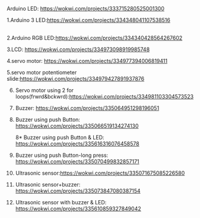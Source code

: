 Arduino LED: https://wokwi.com/projects/333715280525001300

 1.Arduino 3 LED:https://wokwi.com/projects/334348041107538516 <br><br>

 2.Arduino RGB LED:https://wokwi.com/projects/334340428564267602<br>

 3.LCD: https://wokwi.com/projects/334973098919985748<br>

 4.servo motor: https://wokwi.com/projects/334977394006819411<br>

 5.servo motor potentiometer slide:https://wokwi.com/projects/334979427891937876<br>

 6. Servo motor using 2 for loops(frwrd&bckwrd):https://wokwi.com/projects/334981103304573523<br>

 7. Buzzer: https://wokwi.com/projects/335064951298196051<br>
 
 8. Buzzer using push Button: https://wokwi.com/projects/335066519134274130<br>

     8* Buzzer using push Button & LED: https://wokwi.com/projects/335616316076458578<br>
   
 9. Buzzer using push Button-long press: https://wokwi.com/projects/335070499832857171<br>
    
 10. Ultrasonic sensor:https://wokwi.com/projects/335071675085226580<br>
 
 11. Ultrasonic sensor+buzzer: https://wokwi.com/projects/335073847080387154<br>

 12.  Ultrasonic sensor with buzzer & LED:  https://wokwi.com/projects/335610859327849042<br>
